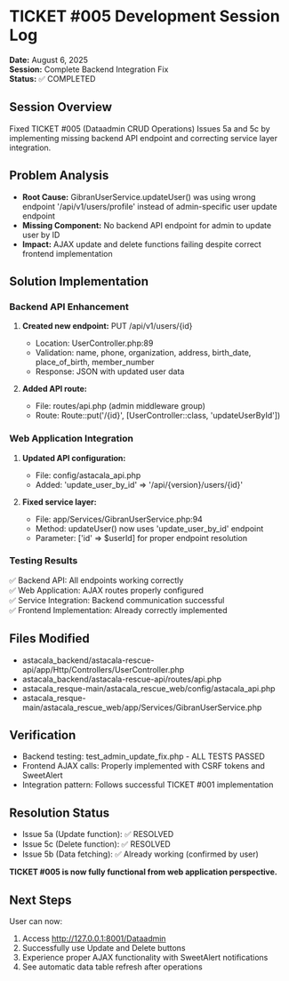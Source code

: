 # TICKET #005 Development Session Log
**Date:** August 6, 2025  
**Session:** Complete Backend Integration Fix  
**Status:** ✅ COMPLETED  

## Session Overview
Fixed TICKET #005 (Dataadmin CRUD Operations) Issues 5a and 5c by implementing missing backend API endpoint and correcting service layer integration.

## Problem Analysis
- **Root Cause:** GibranUserService.updateUser() was using wrong endpoint '/api/v1/users/profile' instead of admin-specific user update endpoint
- **Missing Component:** No backend API endpoint for admin to update user by ID
- **Impact:** AJAX update and delete functions failing despite correct frontend implementation

## Solution Implementation

### Backend API Enhancement
1. **Created new endpoint:** PUT /api/v1/users/{id}
   - Location: UserController.php:89
   - Validation: name, phone, organization, address, birth_date, place_of_birth, member_number
   - Response: JSON with updated user data

2. **Added API route:** 
   - File: routes/api.php (admin middleware group)
   - Route: Route::put('/{id}', [UserController::class, 'updateUserById'])

### Web Application Integration
1. **Updated API configuration:**
   - File: config/astacala_api.php
   - Added: 'update_user_by_id' => '/api/{version}/users/{id}'

2. **Fixed service layer:**
   - File: app/Services/GibranUserService.php:94
   - Method: updateUser() now uses 'update_user_by_id' endpoint
   - Parameter: ['id' => $userId] for proper endpoint resolution

### Testing Results
✅ Backend API: All endpoints working correctly  
✅ Web Application: AJAX routes properly configured  
✅ Service Integration: Backend communication successful  
✅ Frontend Implementation: Already correctly implemented  

## Files Modified
- astacala_backend/astacala-rescue-api/app/Http/Controllers/UserController.php
- astacala_backend/astacala-rescue-api/routes/api.php
- astacala_resque-main/astacala_rescue_web/config/astacala_api.php
- astacala_resque-main/astacala_rescue_web/app/Services/GibranUserService.php

## Verification
- Backend testing: test_admin_update_fix.php - ALL TESTS PASSED
- Frontend AJAX calls: Properly implemented with CSRF tokens and SweetAlert
- Integration pattern: Follows successful TICKET #001 implementation

## Resolution Status
- Issue 5a (Update function): ✅ RESOLVED
- Issue 5c (Delete function): ✅ RESOLVED  
- Issue 5b (Data fetching): ✅ Already working (confirmed by user)

**TICKET #005 is now fully functional from web application perspective.**

## Next Steps
User can now:
1. Access http://127.0.0.1:8001/Dataadmin
2. Successfully use Update and Delete buttons
3. Experience proper AJAX functionality with SweetAlert notifications
4. See automatic data table refresh after operations
